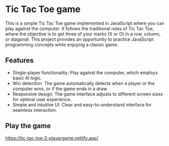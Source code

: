 
# Tic Tac Toe game

This is a simple Tic Tac Toe game implemented in JavaScript where you can play against the computer. It follows the traditional rules of Tic Tac Toe, where the objective is to get three of your marks (X or O) in a row, column, or diagonal. This project provides an opportunity to practice JavaScript programming concepts while enjoying a classic game.

## Features

- Single-player functionality: Play against the computer, which employs basic AI logic.
- Win detection: The game automatically detects when a player or the computer wins, or if the game ends in a draw.
- Responsive design: The game interface adjusts to different screen sizes for optimal user experience.
- Simple and intuitive UI: Clear and easy-to-understand interface for seamless interaction.

## Play the game

https://tic-tac-toe-2-playergame.netlify.app/


